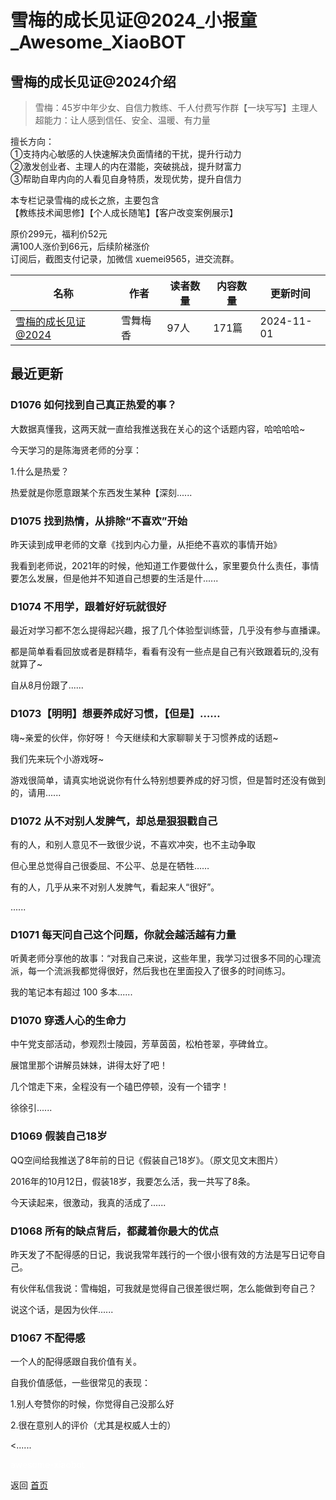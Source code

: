 # 雪梅的成长见证@2024_小报童_Awesome_XiaoBOT

## 雪梅的成长见证@2024介绍
> 雪梅：45岁中年少女、自信力教练、千人付费写作群【一块写写】主理人    
超能力：让人感到信任、安全、温暖、有力量    
    
擅长方向：    
①支持内心敏感的人快速解决负面情绪的干扰，提升行动力    
②激发创业者、主理人的内在潜能，突破挑战，提升财富力    
③帮助自卑内向的人看见自身特质，发现优势，提升自信力    
    
本专栏记录雪梅的成长之旅，主要包含    
【教练技术闻思修】【个人成长随笔】【客户改变案例展示】    
    
原价299元，福利价52元    
满100人涨价到66元，后续阶梯涨价    
订阅后，截图支付记录，加微信 xuemei9565，进交流群。  
  


|名称|作者|读者数量|内容数量|更新时间|
|---|---|---|---|---|
|[雪梅的成长见证@2024](https://xiaobot.net/p/xuemei?refer=9c3f1c95-a052-465a-9902-f6d75080262a)|雪舞梅香|97人|171篇|2024-11-01|

## 最近更新
### D1076 如何找到自己真正热爱的事？

大数据真懂我，这两天就一直给我推送我在关心的这个话题内容，哈哈哈哈~

今天学习的是陈海贤老师的分享：

1.什么是热爱？

热爱就是你愿意跟某个东西发生某种【深刻......

### D1075 找到热情，从排除“不喜欢”开始

昨天读到成甲老师的文章《找到内心力量，从拒绝不喜欢的事情开始》

我看到老师说，2021年的时候，他知道工作要做什么，家里要负什么责任，事情要怎么发展，但是他并不知道自己想要的生活是什......

### D1074 不用学，跟着好好玩就很好

最近对学习都不怎么提得起兴趣，报了几个体验型训练营，几乎没有参与直播课。

都是简单看看回放或者是群精华，看看有没有一些点是自己有兴致跟着玩的,没有就算了~

自从8月份跟了......

### D1073【明明】想要养成好习惯，【但是】……

嗨~亲爱的伙伴，你好呀！ 今天继续和大家聊聊关于习惯养成的话题~

我们先来玩个小游戏呀~

游戏很简单，请真实地说说你有什么特别想要养成的好习惯，但是暂时还没有做到的，请用......

### D1072 从不对别人发脾气，却总是狠狠戳自己

有的人，和别人意见不一致很少说，不喜欢冲突，也不主动争取

但心里总觉得自己很委屈、不公平、总是在牺牲……

有的人，几乎从来不对别人发脾气，看起来人“很好”。

......

### D1071 每天问自己这个问题，你就会越活越有力量

听黄老师分享他的故事：“对我自己来说，这些年里，我学习过很多不同的心理流派，每一个流派我都觉得很好，然后我也在里面投入了很多的时间练习。

我的笔记本有超过 100 多本......

### D1070 穿透人心的生命力

中午党支部活动，参观烈士陵园，芳草茵茵，松柏苍翠，亭碑耸立。

展馆里那个讲解员妹妹，讲得太好了吧！

几个馆走下来，全程没有一个磕巴停顿，没有一个错字！

徐徐引......

### D1069 假装自己18岁

QQ空间给我推送了8年前的日记《假装自己18岁》。（原文见文末图片）

2016年的10月12日，假装18岁，我要怎么活，我一共写了8条。

今天读起来，很激动，我真的活成了......

### D1068 所有的缺点背后，都藏着你最大的优点

昨天发了不配得感的日记，我说我常年践行的一个很小很有效的方法是写日记夸自己。

有伙伴私信我说：雪梅姐，可我就是觉得自己很差很烂啊，怎么能做到夸自己？

说这个话，是因为伙伴......

### D1067 不配得感

一个人的配得感跟自我价值有关。

自我价值感低，一些很常见的表现：

1.别人夸赞你的时候，你觉得自己没那么好

2.很在意别人的评价（尤其是权威人士的）

<......


<a href="https://github.com/Reno9527/awesome-xiaobot" style="color: white; text-decoration: none;">awesome-xiaobot</a>

返回 [首页](../README.md)
